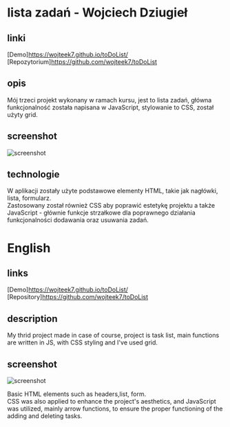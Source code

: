 # lista zadań - Wojciech Dziugieł

## linki 
[Demo]https://wojteek7.github.io/toDoList/ <br />
[Repozytorium]https://github.com/wojteek7/toDoList

## opis
Mój trzeci projekt wykonany w ramach kursu, jest to lista zadań, główna funkcjonalność została napisana w JavaScript, stylowanie to CSS, został użyty grid.

## screenshot
![screenshot](https://github.com/wojteek7/toDoList/assets/135944957/9a888421-0a35-4ee7-8ddb-524b852df0d6)

## technologie

W aplikacji zostały użyte podstawowe elementy HTML, takie jak nagłówki, lista, formularz. </br> Zastosowany został również CSS aby poprawić estetykę projektu a także JavaScript - głównie funkcje strzałkowe dla poprawnego działania funkcjonalności dodawania oraz usuwania zadań. 

# English

## links
[Demo]https://wojteek7.github.io/toDoList/ <br />
[Repository]https://github.com/wojteek7/toDoList

## description
My thrid project made in case of course, project is task list, main functions are written in JS, with CSS styling and I've used grid.

## screenshot
![screenshot](https://github.com/wojteek7/toDoList/assets/135944957/9a888421-0a35-4ee7-8ddb-524b852df0d6)

Basic HTML elements such as headers,list, form. </br> CSS was also applied to enhance the project's aesthetics, and JavaScript was utilized, mainly arrow functions, to ensure the proper functioning of the adding and deleting tasks.
